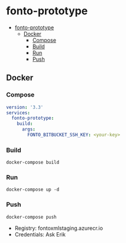 # fonto-prototype

- [fonto-prototype](#fonto-prototype)
    - [Docker](#docker)
        - [Compose](#compose)
        - [Build](#build)
        - [Run](#run)
        - [Push](#push)

## Docker

### Compose

```yml
version: '3.3'
services:
  fonto-prototype:
    build:
      args:
        FONTO_BITBUCKET_SSH_KEY: <your-key>
```

### Build

```
docker-compose build
```

### Run

```
docker-compose up -d
```

### Push

```
docker-compose push
```

* Registry: fontoxmlstaging.azurecr.io
* Credentials: Ask Erik
